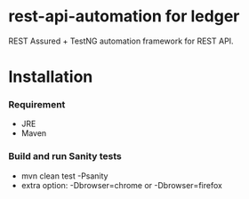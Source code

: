 # rest-api-automation for ledger
REST Assured + TestNG automation framework for REST API.

# Installation

### Requirement

* JRE
* Maven

### Build and run Sanity tests

* mvn clean test -Psanity
* extra option: -Dbrowser=chrome or -Dbrowser=firefox
